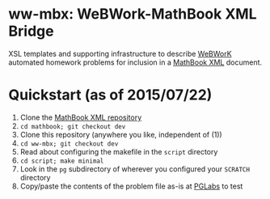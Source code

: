 # ww-mbx: WeBWork-MathBook XML Bridge

XSL templates and supporting infrastructure to describe [WeBWorK](http://webwork.maa.org/) automated homework problems for inclusion in a [MathBook XML](http://mathbook.pugetsound.edu) document.

# Quickstart (as of 2015/07/22)

1. Clone the [MathBook XML repository](https://github.com/rbeezer/mathbook)
1. `cd mathbook; git checkout dev`
1. Clone this repository (anywhere you like, independent of (1))
1. `cd ww-mbx; git checkout dev`
1. Read about configuring the makefile in the `script` directory
1. `cd script; make minimal`
1. Look in the `pg` subdirectory of wherever you configured your `SCRATCH` directory
1. Copy/paste the contents of the problem file as-is at [PGLabs](http://webwork.maa.org/wiki/PGLabs) to test
